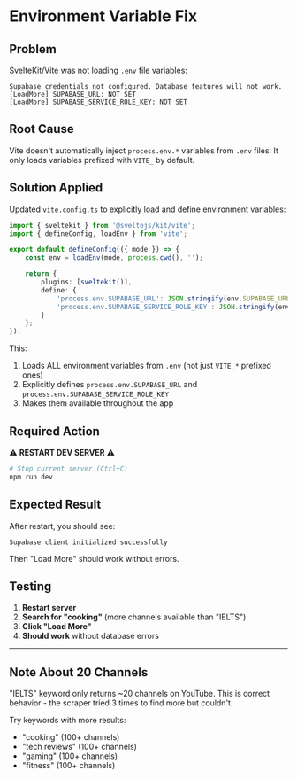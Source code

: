 # Environment Variable Fix

## Problem

SvelteKit/Vite was not loading `.env` file variables:

```
Supabase credentials not configured. Database features will not work.
[LoadMore] SUPABASE_URL: NOT SET
[LoadMore] SUPABASE_SERVICE_ROLE_KEY: NOT SET
```

## Root Cause

Vite doesn't automatically inject `process.env.*` variables from `.env` files. It only loads variables prefixed with `VITE_` by default.

## Solution Applied

Updated `vite.config.ts` to explicitly load and define environment variables:

```typescript
import { sveltekit } from '@sveltejs/kit/vite';
import { defineConfig, loadEnv } from 'vite';

export default defineConfig(({ mode }) => {
	const env = loadEnv(mode, process.cwd(), '');

	return {
		plugins: [sveltekit()],
		define: {
			'process.env.SUPABASE_URL': JSON.stringify(env.SUPABASE_URL),
			'process.env.SUPABASE_SERVICE_ROLE_KEY': JSON.stringify(env.SUPABASE_SERVICE_ROLE_KEY)
		}
	};
});
```

This:
1. Loads ALL environment variables from `.env` (not just `VITE_*` prefixed ones)
2. Explicitly defines `process.env.SUPABASE_URL` and `process.env.SUPABASE_SERVICE_ROLE_KEY`
3. Makes them available throughout the app

## Required Action

⚠️ **RESTART DEV SERVER** ⚠️

```bash
# Stop current server (Ctrl+C)
npm run dev
```

## Expected Result

After restart, you should see:
```
Supabase client initialized successfully
```

Then "Load More" should work without errors.

## Testing

1. **Restart server**
2. **Search for "cooking"** (more channels available than "IELTS")
3. **Click "Load More"**
4. **Should work** without database errors

---

## Note About 20 Channels

"IELTS" keyword only returns ~20 channels on YouTube. This is correct behavior - the scraper tried 3 times to find more but couldn't.

Try keywords with more results:
- "cooking" (100+ channels)
- "tech reviews" (100+ channels)
- "gaming" (100+ channels)
- "fitness" (100+ channels)
